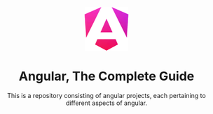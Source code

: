 <div align="center">
  <img src="01-starting-project/src/assets/angular-logo.png" alt="Angular Logo" style="width: 100px; height: 100px;">
  <h1>Angular, The Complete Guide</h1>
  <p>This is a repository consisting of angular projects, each pertaining to different aspects of angular.</p>
</div>
